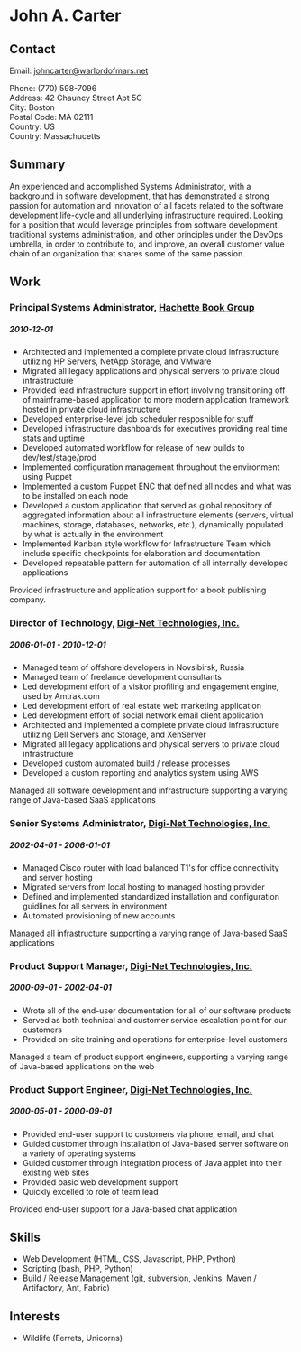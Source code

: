 
# John A. Carter



## Contact

Email: [johncarter@warlordofmars.net](mailto:johncarter@warlordofmars.net)  

Phone: (770) 598-7096  
Address: 42 Chauncy Street Apt 5C  
City: Boston  
Postal Code: MA 02111  
Country: US  
Country: Massachucetts  




## Summary

An experienced and accomplished Systems Administrator, with a background in software development, that has demonstrated a strong passion for automation and innovation of all facets related to the software development life-cycle and all underlying infrastructure required.  Looking for a position that would leverage principles from software development, traditional systems administration, and other principles under the DevOps umbrella, in order to contribute to, and improve, an overall customer value chain of an organization that shares some of the same passion.

## Work

### Principal Systems Administrator, [Hachette Book Group](http://www.hachettebookgroup.com)
##### 2010-12-01 

* Architected and implemented a complete private cloud infrastructure utilizing HP Servers, NetApp Storage, and VMware
* Migrated all legacy applications and physical servers to private cloud infrastructure
* Provided lead infrastructure support in effort involving transitioning off of mainframe-based application to more modern application framework hosted in private cloud infrastructure
* Developed enterprise-level job scheduler resposnible for stuff
* Developed infrastructure dashboards for executives providing real time stats and uptime
* Developed automated workflow for release of new builds to dev/test/stage/prod
* Implemented configuration management throughout the environment using Puppet
* Implemented a custom Puppet ENC that defined all nodes and what was to be installed on each node
* Developed a custom application that served as global repository of aggregated information about all infrastructure elements (servers, virtual machines, storage, databases, networks, etc.), dynamically populated by what is actually in the environment
* Implemented Kanban style workflow for Infrastructure Team which include specific checkpoints for elaboration and documentation
* Developed repeatable pattern for automation of all internally developed applications

Provided infrastructure and application support for a book publishing company.

### Director of Technology, [Digi-Net Technologies, Inc.](http://digi-net.com)
##### 2006-01-01 - 2010-12-01

* Managed team of offshore developers in Novsibirsk, Russia
* Managed team of freelance development consultants
* Led development effort of a visitor profiling and engagement engine, used by Amtrak.com
* Led development effort of real estate web marketing application
* Led development effort of social network email client application
* Architected and implemented a complete private cloud infrastructure utilizing Dell Servers and Storage, and XenServer
* Migrated all legacy applications and physical servers to private cloud infrastructure
* Developed custom automated build / release processes
* Developed a custom reporting and analytics system using AWS

Managed all software development and infrastructure supporting a varying range of Java-based SaaS applications

### Senior Systems Administrator, [Digi-Net Technologies, Inc.](http://digi-net.com)
##### 2002-04-01 - 2006-01-01

* Managed Cisco router with load balanced T1&#x27;s for office connectivity and server hosting
* Migrated servers from local hosting to managed hosting provider
* Defined and implemented standardized installation and configuration guidlines for all servers in environment
* Automated provisioning of new accounts

Managed all infrastructure supporting a varying range of Java-based SaaS applications

### Product Support Manager, [Digi-Net Technologies, Inc.](http://digi-net.com)
##### 2000-09-01 - 2002-04-01

* Wrote all of the end-user documentation for all of our software products
* Served as both technical and customer service escalation point for our customers
* Provided on-site training and operations for enterprise-level customers

Managed a team of product support engineers, supporting a varying range of Java-based applications on the web

### Product Support Engineer, [Digi-Net Technologies, Inc.](http://digi-net.com)
##### 2000-05-01 - 2000-09-01

* Provided end-user support to customers via phone, email, and chat
* Guided customer through installation of Java-based server software on a variety of operating systems
* Guided customer through integration process of Java applet into their existing web sites
* Provided basic web development support
* Quickly excelled to role of team lead

Provided end-user support for a Java-based chat application






## Skills

* Web Development (HTML, CSS, Javascript, PHP, Python)
* Scripting (bash, PHP, Python)
* Build / Release Management (git, subversion, Jenkins, Maven / Artifactory, Ant, Fabric)


## Interests

* Wildlife (Ferrets, Unicorns)

